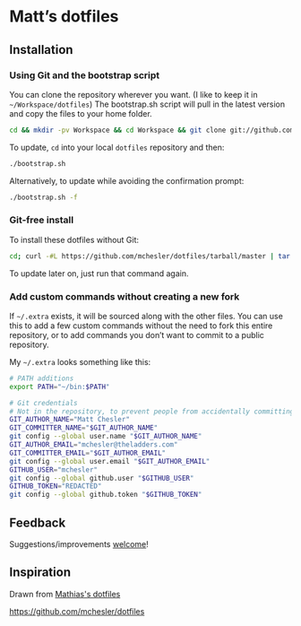 # Matt’s dotfiles

## Installation

### Using Git and the bootstrap script

You can clone the repository wherever you want. (I like to keep it in `~/Workspace/dotfiles`) The bootstrap.sh script will pull in the latest version and copy the files to your home folder.

```bash
cd && mkdir -pv Workspace && cd Workspace && git clone git://github.com/mchesler/dotfiles.git && cd dotfiles && ./bootstrap.sh
```

To update, `cd` into your local `dotfiles` repository and then:

```bash
./bootstrap.sh
```

Alternatively, to update while avoiding the confirmation prompt:

```bash
./bootstrap.sh -f
```

### Git-free install

To install these dotfiles without Git:

```bash
cd; curl -#L https://github.com/mchesler/dotfiles/tarball/master | tar -xzv --strip-components 1 --exclude={README.md,bootstrap.sh}
```

To update later on, just run that command again.

### Add custom commands without creating a new fork

If `~/.extra` exists, it will be sourced along with the other files. You can use this to add a few custom commands without the need to fork this entire repository, or to add commands you don’t want to commit to a public repository.

My `~/.extra` looks something like this:

```bash
# PATH additions
export PATH="~/bin:$PATH"

# Git credentials
# Not in the repository, to prevent people from accidentally committing under my name
GIT_AUTHOR_NAME="Matt Chesler"
GIT_COMMITTER_NAME="$GIT_AUTHOR_NAME"
git config --global user.name "$GIT_AUTHOR_NAME"
GIT_AUTHOR_EMAIL="mchesler@theladders.com"
GIT_COMMITTER_EMAIL="$GIT_AUTHOR_EMAIL"
git config --global user.email "$GIT_AUTHOR_EMAIL"
GITHUB_USER="mchesler"
git config --global github.user "$GITHUB_USER"
GITHUB_TOKEN="REDACTED"
git config --global github.token "$GITHUB_TOKEN"
```

## Feedback

Suggestions/improvements
[welcome](https://github.com/mchesler/dotfiles/issues)!

## Inspiration

Drawn from [Mathias's dotfiles](https://github.com/mathiasbynens/dotfiles)

https://github.com/mchesler/dotfiles
